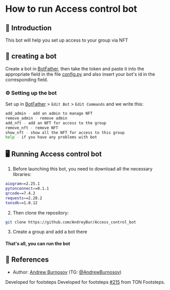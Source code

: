 # How to run Access control bot

## 👋 Introduction

This bot will help you set up access to your group via NFT

## 🤖 creating a bot

Create a bot in [BotFather](https://t.me/BotFather), then take the token and paste it into the appropriate field in the file [config.py](https://github.com/AndreyBur/Access_control_bot/blob/master/config_example.py) and also insert your bot's id in the corresponding field.

### ⚙️ Setting up the bot

Set up in [BotFather](https://t.me/BotFather) > `Edit Bot` > `Edit Commands` and we write this:

```bash
add_admin - add an admin to manage NFT
remove_admin - remove admin
add_nft - add an NFT for access to the group
remove_nft - remove NFT
show_nft - show all the NFT for access to this group
help - if you have any problems with bot
```

## 🖥 Running Access control bot

1.  Before launching this bot, you need to download all the necessary libraries:

```bash
aiogram==2.25.1
pytonconnect==0.1.1
qrcode==7.4.2
requests==2.28.2
tonsdk==1.0.12
```

2.  Then clone the repository:

```bash
git clone https://github.com/AndreyBur/Access_control_bot
```

3.  Сreate a group and add a bot there

#### That's all, you can run the bot

## 📌 References

- Author: [Andrew Burnosov](https://github.com/AndreyBur) (TG: [@AndrewBurnosov](https://t.me/AndreyBurnosov))

Developed for footsteps Developed for footsteps [#215](https://github.com/ton-society/ton-footsteps/issues/215) from TON Footsteps.
